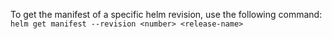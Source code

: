 To get the manifest of a specific helm revision, use the following command: `helm get manifest --revision <number> <release-name>`